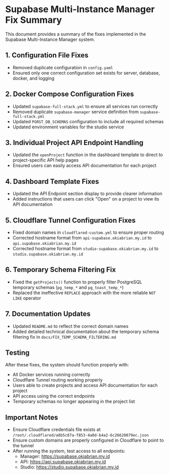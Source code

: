 # Supabase Multi-Instance Manager Fix Summary

This document provides a summary of the fixes implemented in the Supabase Multi-Instance Manager system.

## 1. Configuration File Fixes
- Removed duplicate configuration in `config.yaml`
- Ensured only one correct configuration set exists for server, database, docker, and logging

## 2. Docker Compose Configuration Fixes
- Updated `supabase-full-stack.yml` to ensure all services run correctly
- Removed duplicate `supabase-manager` service definition from `supabase-full-stack.yml`
- Updated `PGRST_DB_SCHEMAS` configuration to include all required schemas
- Updated environment variables for the studio service

## 3. Individual Project API Endpoint Handling
- Updated the `openProject` function in the dashboard template to direct to project-specific API help pages
- Ensured users can easily access API documentation for each project

## 4. Dashboard Template Fixes
- Updated the API Endpoint section display to provide clearer information
- Added instructions that users can click "Open" on a project to view its API documentation

## 5. Cloudflare Tunnel Configuration Fixes
- Fixed domain names in `cloudflared-custom.yml` to ensure proper routing
- Corrected hostname format from `api-supabase.okiabrian.my.id` to `api.supabase.okiabrian.my.id`
- Corrected hostname format from `studio-supabase.okiabrian.my.id` to `studio.supabase.okiabrian.my.id`

## 6. Temporary Schema Filtering Fix
- Fixed the `getProjects()` function to properly filter PostgreSQL temporary schemas (`pg_temp_*` and `pg_toast_temp_*`)
- Replaced the ineffective `REPLACE` approach with the more reliable `NOT LIKE` operator

## 7. Documentation Updates
- Updated `README.md` to reflect the correct domain names
- Added detailed technical documentation about the temporary schema filtering fix in `docs/FIX_TEMP_SCHEMA_FILTERING.md`

## Testing
After these fixes, the system should function properly with:
- All Docker services running correctly
- Cloudflare Tunnel routing working properly
- Users able to create projects and access API documentation for each project
- API access using the correct endpoints
- Temporary schemas no longer appearing in the project list

## Important Notes
- Ensure Cloudflare credentials file exists at `/root/.cloudflared/a8b5c87a-f853-4a0d-b4a2-6c26620079ec.json`
- Ensure custom domains are properly configured in Cloudflare to point to the tunnel
- After running the system, test access to all endpoints:
  - Manager: https://supabase.okiabrian.my.id
  - API: https://api.supabase.okiabrian.my.id
  - Studio: https://studio.supabase.okiabrian.my.id
